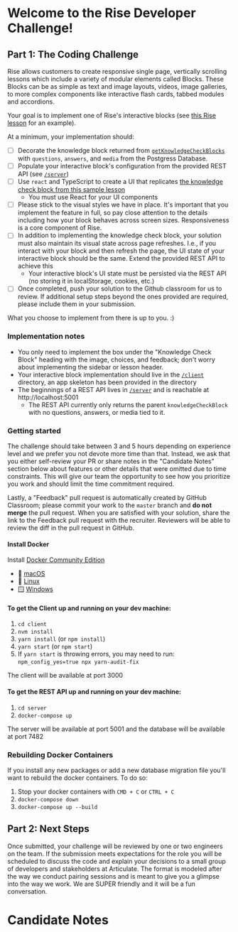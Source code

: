 # Welcome to the Rise Developer Challenge!

## Part 1: The Coding Challenge

Rise allows customers to create responsive single page, vertically scrolling lessons which include a variety of modular elements called Blocks. These Blocks can be as simple as text and image layouts, videos, image galleries, to more complex components like interactive flash cards, tabbed modules and accordions.

Your goal is to implement one of Rise's interactive blocks (see [this Rise lesson](https://rise.articulate.com/share/YaZWnWdc2El8-M-4gcZ9eQD0lB9iRXDn#/lessons/lZ0qX7FvbGICXnk-30conqfR_JAFagbh) for an example).

At a minimum, your implementation should:
- [ ] Decorate the knowledge block returned from [`getKnowledgeCheckBlocks`](/server/src/index.ts) with `questions`, `answers`, and `media` from the Postgress Database.
- [ ] Populate your interactive block's configuration from the provided REST API (see [`/server`](/server/src/))
- [ ] Use `react` and TypeScript to create a UI that replicates [the knowledge check block from this sample lesson](https://rise.articulate.com/share/YaZWnWdc2El8-M-4gcZ9eQD0lB9iRXDn#/lessons/lZ0qX7FvbGICXnk-30conqfR_JAFagbh)
  - You must use React for your UI components
- [ ] Please stick to the visual styles we have in place. It's important that you implement the feature in full, so pay close attention to the details including how your block behaves across screen sizes. Responsiveness is a core component of Rise.
- [ ] In addition to implementing the knowledge check block, your solution must also maintain its visual state across page refreshes. I.e., if you interact with your block and then refresh the page, the UI state of your interactive block should be the same. Extend the provided REST API to achieve this
  - Your interactive block's UI state must be persisted via the REST API (no storing it in localStorage, cookies, etc.)
- [ ] Once completed, push your solution to the Github classroom for us to review. If additional setup steps beyond the ones provided are required, please include them in your submission.

What you choose to implement from there is up to you. :)

### Implementation notes

- You only need to implement the box under the "Knowledge Check Block" heading with the image, choices, and feedback; don't worry about implementing the sidebar or lesson header.
- Your interactive block implementation should live in the [`/client`](/client) directory, an app skeleton has been provided in the directory
- The beginnings of a REST API lives in [`/server`](/server/src/) and is reachable at http://localhost:5001
  - The REST API currently only returns the parent `knowledgeCheckBlock` with no questions, answers, or media tied to it.

### Getting started

The challenge should take between 3 and 5 hours depending on experience level and we prefer you not devote more time than that. Instead, we ask that you either self-review your PR or share notes in the "Candidate Notes" section below about features or other details that were omitted due to time constraints. This will give our team the opportunity to see how you prioritize you work and should limit the time commitment required.

Lastly, a "Feedback" pull request is automatically created by GitHub Classroom; please commit your work to the `master` branch and **do not merge** the pull request. When you are satisfied with your solution, share the link to the Feedback pull request with the recruiter. Reviewers will be able to review the diff in the pull request in GitHub. 

#### Install Docker

Install [Docker Community Edition](https://hub.docker.com/search?q=&type=edition&offering=community)

- :apple: [macOS](https://hub.docker.com/editions/community/docker-ce-desktop-mac)
- :penguin: [Linux](https://hub.docker.com/search/?type=edition&offering=community&operating_system=linux)
- 🪟 [Windows](https://hub.docker.com/editions/community/docker-ce-desktop-windows)

#### To get the Client up and running on your dev machine:

1. `cd client`
1. `nvm install`
1. `yarn install` (or `npm install`)
1. `yarn start` (or `npm start`)
1. If `yarn start` is throwing errors, you may need to run: `npm_config_yes=true npx yarn-audit-fix`

The client will be available at port 3000

#### To get the REST API up and running on your dev machine:

1. `cd server`
1. `docker-compose up`

The server will be available at port 5001 and the database will be available at port 7482

### Rebuilding Docker Containers

If you install any new packages or add a new database migration file you'll want to rebuild the docker containers. To do so:

1. Stop your docker containers with `CMD + C` or `CTRL + C`
1. `docker-compose down`
1. `docker-compose up --build`

## Part 2: Next Steps

Once submitted, your challenge will be reviewed by one or two engineers on the team. If the submission meets expectations for the role you will be scheduled to discuss the code and explain your decisions to a small group of developers and stakeholders at Articulate. The format is modeled after the way we conduct pairing sessions and is meant to give you a glimpse into the way we work. We are SUPER friendly and it will be a fun conversation.

# Candidate Notes

<your notes here>
